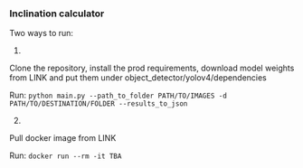 ### Inclination calculator


Two ways to run:

1)
Clone the repository, install the prod requirements, download model weights from LINK and put them under object_detector/yolov4/dependencies

Run:
```python main.py --path_to_folder PATH/TO/IMAGES -d PATH/TO/DESTINATION/FOLDER --results_to_json```

2)
Pull docker image from LINK

Run:
``docker run --rm -it TBA``